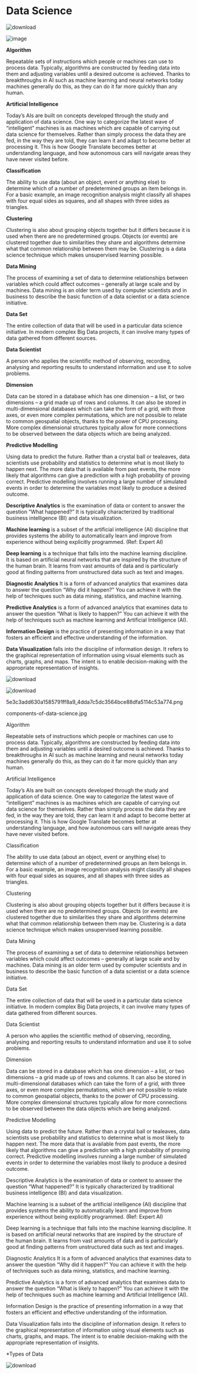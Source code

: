 # Data Science



![download](https://user-images.githubusercontent.com/93095434/167308920-31bea76b-dc55-4ea8-ab7d-d0017c7e4bb9.png)





![image](https://user-images.githubusercontent.com/93095434/167308876-8d7dac30-9dfe-4567-ad69-7c51b0951fdf.png)

**Algorithm**

Repeatable sets of instructions which people or machines can use to process data. Typically, algorithms are constructed by feeding data into them and adjusting variables until a desired outcome is achieved. Thanks to breakthroughs in AI such as machine learning and neural networks today machines generally do this, as they can do it far more quickly than any human.

**Artificial Intelligence**

Today’s AIs are built on concepts developed through the study and application of data science. One way to categorize the latest wave of “intelligent” machines is as machines which are capable of carrying out data science for themselves. Rather than simply process the data they are fed, in the way they are told, they can learn it and adapt to become better at processing it. This is how Google Translate becomes better at understanding language, and how autonomous cars will navigate areas they have never visited before.

**Classification**

The ability to use data (about an object, event or anything else) to determine which of a number of predetermined groups an item belongs in. For a basic example, an image recognition analysis might classify all shapes with four equal sides as squares, and all shapes with three sides as triangles.

**Clustering**

Clustering is also about grouping objects together but it differs because it is used when there are no predetermined groups. Objects (or events) are clustered together due to similarities they share and algorithms determine what that common relationship between them may be. Clustering is a data science technique which makes unsupervised learning possible.

**Data Mining**

The process of examining a set of data to determine relationships between variables which could affect outcomes – generally at large scale and by machines. Data mining is an older term used by computer scientists and in business to describe the basic function of a data scientist or a data science initiative.

**Data Set**

The entire collection of data that will be used in a particular data science initiative. In modern complex Big Data projects, it can involve many types of data gathered from different sources.

**Data Scientist**

A person who applies the scientific method of observing, recording, analysing and reporting results to understand information and use it to solve problems.

**Dimension**

Data can be stored in a database which has one dimension – a list, or two dimensions – a grid made up of rows and columns. It can also be stored in multi-dimensional databases which can take the form of a grid, with three axes, or even more complex permutations, which are not possible to relate to common geospatial objects, thanks to the power of CPU processing. More complex dimensional structures typically allow for more connections to be observed between the data objects which are being analyzed.

**Predictive Modelling**

Using data to predict the future. Rather than a crystal ball or tealeaves, data scientists use probability and statistics to determine what is most likely to happen next. The more data that is available from past events, the more likely that algorithms can give a prediction with a high probability of proving correct. Predictive modelling involves running a large number of simulated events in order to determine the variables most likely to produce a desired outcome.

**Descriptive Analytics** is the examination of data or content to answer the question “What happened?” It is typically characterized by traditional business intelligence (BI) and data visualization. 


**Machine learning** is a subset of the artificial intelligence (AI) discipline that provides systems the ability to automatically learn and improve from experience without being explicitly programmed. (Ref: Expert AI)

**Deep learning** is a technique that falls into the machine learning discipline. It is based on artificial neural networks that are inspired by the structure of the human brain. It learns from vast amounts of data and is particularly good at finding patterns from unstructured data such as text and images.


**Diagnostic Analytics** 
It is a form of advanced analytics that examines data to answer the question “Why did it happen?” You can achieve it with the help of techniques such as data mining, statistics, and machine learning.

**Predictive Analytics** is a form of advanced analytics that examines data to answer the question “What is likely to happen?” You can achieve it with the help of techniques such as machine learning and Artificial Intelligence (AI).

**Information Design** is the practice of presenting information in a way that fosters an efficient and effective understanding of the information.

**Data Visualization** falls into the discipline of information design. It refers to the graphical representation of information using visual elements such as charts, graphs, and maps. The intent is to enable decision-making with the appropriate representation of insights.

![download](https://user-images.githubusercontent.com/93095434/167308965-70807fb0-c544-468a-b909-add4e0733920.png)

![download](https://user-images.githubusercontent.com/93095434/167308983-20d761d1-f99c-491c-9f57-02dd7a562be6.png)


5e3c3add630a1585791ff8a9_4dda7c5dc3564bce88dfa5114c53a774.png

components-of-data-science.jpg

Algorithm

Repeatable sets of instructions which people or machines can use to process data. Typically, algorithms are constructed by feeding data into them and adjusting variables until a desired outcome is achieved. Thanks to breakthroughs in AI such as machine learning and neural networks today machines generally do this, as they can do it far more quickly than any human.

Artificial Intelligence

Today’s AIs are built on concepts developed through the study and application of data science. One way to categorize the latest wave of “intelligent” machines is as machines which are capable of carrying out data science for themselves. Rather than simply process the data they are fed, in the way they are told, they can learn it and adapt to become better at processing it. This is how Google Translate becomes better at understanding language, and how autonomous cars will navigate areas they have never visited before.

Classification

The ability to use data (about an object, event or anything else) to determine which of a number of predetermined groups an item belongs in. For a basic example, an image recognition analysis might classify all shapes with four equal sides as squares, and all shapes with three sides as triangles.

Clustering

Clustering is also about grouping objects together but it differs because it is used when there are no predetermined groups. Objects (or events) are clustered together due to similarities they share and algorithms determine what that common relationship between them may be. Clustering is a data science technique which makes unsupervised learning possible.

Data Mining

The process of examining a set of data to determine relationships between variables which could affect outcomes – generally at large scale and by machines. Data mining is an older term used by computer scientists and in business to describe the basic function of a data scientist or a data science initiative.

Data Set

The entire collection of data that will be used in a particular data science initiative. In modern complex Big Data projects, it can involve many types of data gathered from different sources.

Data Scientist

A person who applies the scientific method of observing, recording, analysing and reporting results to understand information and use it to solve problems.

Dimension

Data can be stored in a database which has one dimension – a list, or two dimensions – a grid made up of rows and columns. It can also be stored in multi-dimensional databases which can take the form of a grid, with three axes, or even more complex permutations, which are not possible to relate to common geospatial objects, thanks to the power of CPU processing. More complex dimensional structures typically allow for more connections to be observed between the data objects which are being analyzed.

Predictive Modelling

Using data to predict the future. Rather than a crystal ball or tealeaves, data scientists use probability and statistics to determine what is most likely to happen next. The more data that is available from past events, the more likely that algorithms can give a prediction with a high probability of proving correct. Predictive modelling involves running a large number of simulated events in order to determine the variables most likely to produce a desired outcome.

Descriptive Analytics is the examination of data or content to answer the question “What happened?” It is typically characterized by traditional business intelligence (BI) and data visualization.

Machine learning is a subset of the artificial intelligence (AI) discipline that provides systems the ability to automatically learn and improve from experience without being explicitly programmed. (Ref: Expert AI)

Deep learning is a technique that falls into the machine learning discipline. It is based on artificial neural networks that are inspired by the structure of the human brain. It learns from vast amounts of data and is particularly good at finding patterns from unstructured data such as text and images.

Diagnostic Analytics It is a form of advanced analytics that examines data to answer the question “Why did it happen?” You can achieve it with the help of techniques such as data mining, statistics, and machine learning.

Predictive Analytics is a form of advanced analytics that examines data to answer the question “What is likely to happen?” You can achieve it with the help of techniques such as machine learning and Artificial Intelligence (AI).

Information Design is the practice of presenting information in a way that fosters an efficient and effective understanding of the information.

Data Visualization falls into the discipline of information design. It refers to the graphical representation of information using visual elements such as charts, graphs, and maps. The intent is to enable decision-making with the appropriate representation of insights.

*Types of Data


![download](https://user-images.githubusercontent.com/93095434/167308996-a5f883c8-6650-49cf-b84b-940b490c4db4.png)

